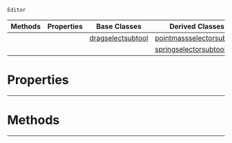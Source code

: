  `Editor`

|Methods|Properties|Base Classes|Derived Classes|
|---|---|---|---|
| | |[dragselectsubtool](https://github.com/ZilchEngine/ZilchDocs/blob/master/code_reference/class_reference/dragselectsubtool.md)|[pointmassselectorsubtool](https://github.com/ZilchEngine/ZilchDocs/blob/master/code_reference/class_reference/pointmassselectorsubtool.md)|
| | | |[springselectorsubtool](https://github.com/ZilchEngine/ZilchDocs/blob/master/code_reference/class_reference/springselectorsubtool.md)|


 #  Properties


---  
 #  Methods


---  
 

 